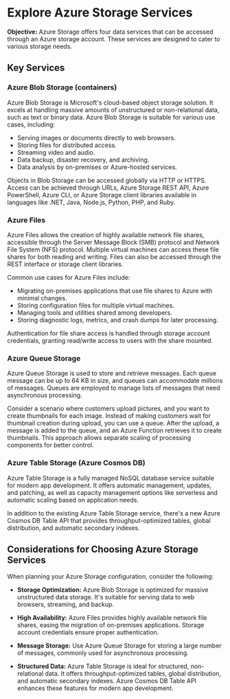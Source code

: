 # Explore Azure Storage Services

**Objective:** Azure Storage offers four data services that can be accessed through an Azure storage account. These services are designed to cater to various storage needs.

## Key Services

### Azure Blob Storage (containers)

Azure Blob Storage is Microsoft's cloud-based object storage solution. It excels at handling massive amounts of unstructured or non-relational data, such as text or binary data. Azure Blob Storage is suitable for various use cases, including:

- Serving images or documents directly to web browsers.
- Storing files for distributed access.
- Streaming video and audio.
- Data backup, disaster recovery, and archiving.
- Data analysis by on-premises or Azure-hosted services.

Objects in Blob Storage can be accessed globally via HTTP or HTTPS. Access can be achieved through URLs, Azure Storage REST API, Azure PowerShell, Azure CLI, or Azure Storage client libraries available in languages like .NET, Java, Node.js, Python, PHP, and Ruby.

### Azure Files

Azure Files allows the creation of highly available network file shares, accessible through the Server Message Block (SMB) protocol and Network File System (NFS) protocol. Multiple virtual machines can access these file shares for both reading and writing. Files can also be accessed through the REST interface or storage client libraries.

Common use cases for Azure Files include:

- Migrating on-premises applications that use file shares to Azure with minimal changes.
- Storing configuration files for multiple virtual machines.
- Managing tools and utilities shared among developers.
- Storing diagnostic logs, metrics, and crash dumps for later processing.

Authentication for file share access is handled through storage account credentials, granting read/write access to users with the share mounted.

### Azure Queue Storage

Azure Queue Storage is used to store and retrieve messages. Each queue message can be up to 64 KB in size, and queues can accommodate millions of messages. Queues are employed to manage lists of messages that need asynchronous processing.

Consider a scenario where customers upload pictures, and you want to create thumbnails for each image. Instead of making customers wait for thumbnail creation during upload, you can use a queue. After the upload, a message is added to the queue, and an Azure Function retrieves it to create thumbnails. This approach allows separate scaling of processing components for better control.

### Azure Table Storage (Azure Cosmos DB)

Azure Table Storage is a fully managed NoSQL database service suitable for modern app development. It offers automatic management, updates, and patching, as well as capacity management options like serverless and automatic scaling based on application needs.

In addition to the existing Azure Table Storage service, there's a new Azure Cosmos DB Table API that provides throughput-optimized tables, global distribution, and automatic secondary indexes.

## Considerations for Choosing Azure Storage Services

When planning your Azure Storage configuration, consider the following:

- **Storage Optimization:** Azure Blob Storage is optimized for massive unstructured data storage. It's suitable for serving data to web browsers, streaming, and backup.

- **High Availability:** Azure Files provides highly available network file shares, easing the migration of on-premises applications. Storage account credentials ensure proper authentication.

- **Message Storage:** Use Azure Queue Storage for storing a large number of messages, commonly used for asynchronous processing.

- **Structured Data:** Azure Table Storage is ideal for structured, non-relational data. It offers throughput-optimized tables, global distribution, and automatic secondary indexes. Azure Cosmos DB Table API enhances these features for modern app development.
